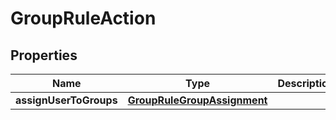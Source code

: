 

# GroupRuleAction


## Properties

| Name | Type | Description | Notes |
|------------ | ------------- | ------------- | -------------|
|**assignUserToGroups** | [**GroupRuleGroupAssignment**](GroupRuleGroupAssignment.md) |  |  [optional] |



